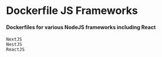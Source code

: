 # Dockerfile JS Frameworks
#### Dockerfiles for various NodeJS frameworks including React
```
NextJS
NestJS
ReactJS
```
